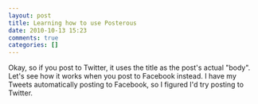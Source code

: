 ```yaml
---
layout: post
title: Learning how to use Posterous
date: 2010-10-13 15:23
comments: true
categories: []
---
```

<div class='posterous_autopost'><p>Okay, so if you post to Twitter, it uses the title as the post's actual "body". Let's see how it works when you post to Facebook instead. I have my Tweets automatically posting to Facebook, so I figured I'd try posting to Twitter.</p></div>
